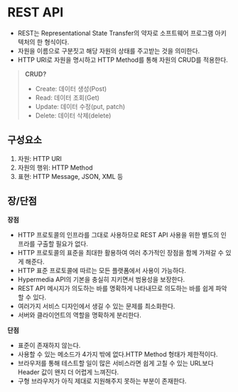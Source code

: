 # REST API
- REST는 Representational State Transfer의 약자로 소프트웨어 프로그램 아키텍처의 한 형식이다.
- 자원을 이름으로 구분짓고 해당 자원의 상태를 주고받는 것을 의미한다.
- HTTP URI로 자원을 명시하고 HTTP Method를 통해 자원의 CRUD를 적용한다.  
>**CRUD?**
>- Create: 데이터 생성(Post)
>- Read: 데이터 조회(Get)
>- Update: 데이터 수정(put, patch)
>- Delete: 데이터 삭제(delete)
## 구성요소
1. 자원: HTTP URI
2. 자원의 행위: HTTP Method
3. 표현: HTTP Message, JSON, XML 등

## 장/단점
**장점** 

- HTTP 프로토콜의 인프라를 그대로 사용하므로 REST API 사용을 위한 별도의 인프라를 구출할 필요가 없다.
- HTTP 프로토콜의 표준을 최대한 활용하여 여러 추가적인 장점을 함께 가져갈 수 있게 해준다.
- HTTP 표준 프로토콜에 따르는 모든 플랫폼에서 사용이 가능하다.
- Hypermedia API의 기본을 충실히 지키면서 범용성을 보장한다.
- REST API 메시지가 의도하는 바를 명확하게 나타내므로 의도하는 바를 쉽게 파악할 수 있다.
- 여러가지 서비스 디자인에서 생길 수 있는 문제를 최소화한다.
- 서버와 클라이언트의 역할을 명확하게 분리한다.

**단점** 

- 표준이 존재하지 않는다.
- 사용할 수 있는 메소드가 4가지 밖에 없다.HTTP Method 형태가 제한적이다.
- 브라우저를 통해 테스트할 일이 많은 서비스라면 쉽게 고칠 수 있는 URL보다 Header 값이 왠지 더 어렵게 느껴진다.
- 구형 브라우저가 아직 제대로 지원해주지 못하는 부분이 존재한다.
